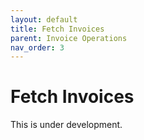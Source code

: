 ```yaml
---
layout: default
title: Fetch Invoices
parent: Invoice Operations
nav_order: 3
---
```


# Fetch Invoices

This is under development.